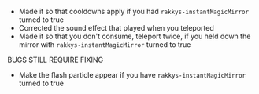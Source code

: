 - Made it so that cooldowns apply if you had `rakkys-instantMagicMirror` turned to true
- Corrected the sound effect that played when you teleported
- Made it so that you don't consume,
teleport twice, if you held down the mirror with `rakkys-instantMagicMirror` turned to true

BUGS STILL REQUIRE FIXING
- Make the flash particle appear if you have `rakkys-instantMagicMirror` turned to true